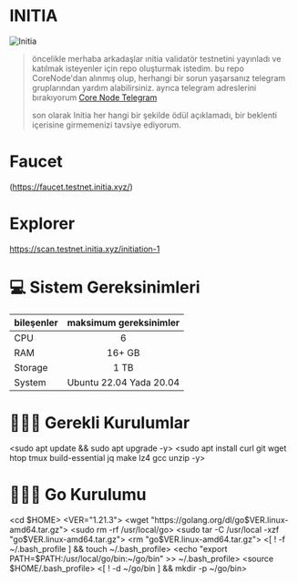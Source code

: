 #                       INITIA
![Initia](https://github.com/Cigilipap/Initia-repo/assets/108762371/24cdc568-019c-48df-b72e-d8f126963780)
> öncelikle merhaba arkadaşlar ınitia validatör testnetini yayınladı ve katılmak isteyenler için repo oluşturmak istedim. bu repo CoreNode'dan alınmış olup, herhangi bir sorun yaşarsanız telegram gruplarından yardım alabilirsiniz. ayrıca telegram adreslerini bırakıyorum
[Core Node Telegram](https://t.me/corenodechat)
> 
> son olarak Initia her hangi bir şekilde ödül açıklamadı, bir beklenti içerisine girmemenizi tavsiye ediyorum.
# Faucet
(https://faucet.testnet.initia.xyz/)

# Explorer
https://scan.testnet.initia.xyz/initiation-1

# 💻 Sistem Gereksinimleri
| bileşenler    | maksimum gereksinimler |        
| ------------- | :--------------------: |
| CPU           | 6                      |
| RAM           | 16+ GB                 |
| Storage       | 1 TB                   |
| System        | Ubuntu 22.04 Yada 20.04|

# 🧑🏻‍💻 Gerekli Kurulumlar
<sudo apt update && sudo apt upgrade -y>
<sudo apt install curl git wget htop tmux build-essential jq make lz4 gcc unzip -y>

# 🧑🏻‍💻 Go Kurulumu
<cd $HOME>
<VER="1.21.3">
<wget "https://golang.org/dl/go$VER.linux-amd64.tar.gz">
<sudo rm -rf /usr/local/go>
<sudo tar -C /usr/local -xzf "go$VER.linux-amd64.tar.gz">
<rm "go$VER.linux-amd64.tar.gz">
<[ ! -f ~/.bash_profile ] && touch ~/.bash_profile>
<echo "export PATH=$PATH:/usr/local/go/bin:~/go/bin" >> ~/.bash_profile>
<source $HOME/.bash_profile>
<[ ! -d ~/go/bin ] && mkdir -p ~/go/bin>


